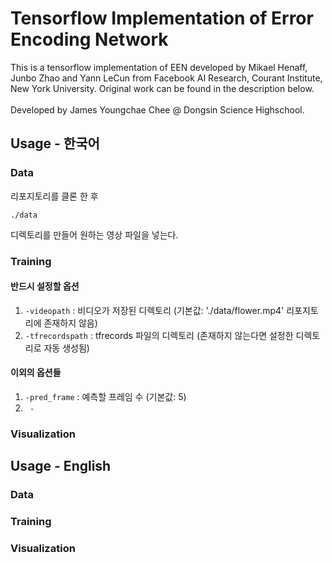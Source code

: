 # Tensorflow Implementation of Error Encoding Network
This is a tensorflow implementation of EEN developed by Mikael Henaff, Junbo Zhao and Yann LeCun from Facebook AI Research, Courant Institute, New York University. Original work can be found in the description below.
<br>
<br>
Developed by James Youngchae Chee @ Dongsin Science Highschool.

## Usage - 한국어
### Data
리포지토리를 클론 한 후 
```
./data
```
디렉토리를 만들어 원하는 영상 파일을 넣는다.
### Training
#### 반드시 설정할 옵션
1. ``` -videopath ``` : 비디오가 저장된 디렉토리 (기본값: './data/flower.mp4' 리포지토리에 존재하지 않음)
2. ``` -tfrecordspath ``` : tfrecords 파일의 디렉토리 (존재하지 않는다면 설정한 디렉토리로 자동 생성됨)
#### 이외의 옵션들
1. ``` -pred_frame ``` : 예측할 프레임 수 (기본값: 5)
2. ``` -```
### Visualization

## Usage - English
### Data
### Training
### Visualization
